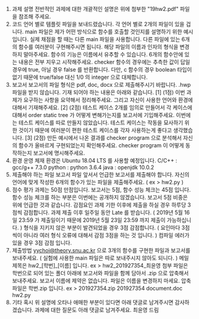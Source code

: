 1. 과제 설명
   전반적인 과제에 대한 개괄적인 설명은 위에 첨부한 "19hw2.pdf" 파일을 참조해 주세요.
2. 코드
   언어 별로 템플릿 파일을 보내드렸습니다. 각 언어 별로 2개의 파일이 있을 겁니다. main 파일은 제가 어떤 방식으로 함수를 호출할 것인지를 설명하기 위한 예시입니다. 실제 채점을 할 때는 다른 main 파일을 사용합니다.
   다른 파일에 있는 6개의 함수를 여러분이 구현해주시면 됩니다. 해당 파일의 이름과 인자의 형식을 변경하지 말아주세요. 함수의 기능은 이름에서 유추할 수 있습니다.
   6개의 함수안에 있는 내용은 전부 지우고 시작해주세요.
   checker 함수의 경우에는 추측한 값이 답일 경우에 true, 아닐 경우 false 를 반환합니다. 다만, c 함수의 경우 boolean 타입이 없기 때문에 true/false 대신 1/0 의 integer 으로 대체합니다.
3. 보고서
보고서의 파일 형식은 pdf, doc, docx 으로 제출해주시기 바랍니다. .hwp 파일을 받지 않습니다.
기재 되어야 하는 내용은 아래와 같습니다.
[1] (1점)
이번 과제가 요구하는 사항을 요약해서 정리해주세요. 그리고 자신이 사용한 언어와 환경에 대해서 기재해주세요.
[2] (2점)
테스트 케이스 2개를 임의로 만들어서 각 케이스에 대해서 order static tree 가 어떻게 변해가는지를 보고서에 기입해주세요.
이번에는 테스트 케이스를 따로 만들지 않았습니다. 테스트 케이스는 작동을 묘사하기 위한 것이기 때문에 여러분이 편한 테스트 케이스를 각자 사용하는게 좋다고 생각했습니다.
[3] (2점)
만든 예시에서 나온 결과를 checker program 으로 분석해서 자신의 함수가 올바르게 구현되었는지 확인해주세요.
checker program 이 어떻게 동작하는지 보고서에 명시해주세요.
4. 환경
운영 체재 환경은 Ubuntu 18.04 LTS 를 사용할 예정입니다.
C/C++ : gcc/g++ 7.3.0
python : python 3.6.4
java : openjdk 10.0.2
5. 제출해야 하는 파일
보고서 파일
앞서서 언급한 보고서를 제출해야 합니다.
자신의 언어에 맞게 작성한 6개의 함수가 있는 파일을 제출해주세요.
( ex > hw2.py )
6. 점수 평가
과제는 50점 만점입니다.
보고서는 5점, 함수 성능 체크는 45점 입니다.
함수 성능 체크를 하는 부분은 이번에는 공개하지 않겠습니다.
보고서 5점 비중은 위에 언급한 것과 같습니다.
감점요인
과제 기한 이후에 제출을 하실 경우 하루당 3점씩 감점합니다. 과제 제출 이후 일주일 동안 Late 를 받습니다. ( 2019년 5월 16일 23:59 가 제출일이기 때문에 2019년 5월 23일 23:59 까지 제출이 가능하십니다. )
형식을 지키지 않은 부분이 발견되었을 경우 3점 감점합니다. ( 요인마다 3점씩이 아니라 여러 형식 오류에 대해서 감점 3점을 하는 것 입니다. )
컴파일 에러가 있을 경우 3점 감점 입니다.
7. 제출방법
yychoi@theory.snu.ac.kr 으로 3개의 함수를 구현한 파일과 보고서를 보내주세요. ( 실험에 사용한 main 파일은 따로 보내주시지 않아도 되니다. )
메일 제목은 hw2_[학번]_[이름] 입니다.
ex > hw2_201927354_최윤영
첨부 파일은 학번으로 되어 있는 폴더 아래에 보고서와 파일을 함께 담아서 .zip 으로 압축해서 보내주세요. 보고서 이름에 제약은 없습니다. 파일은 이름을 변경하지 마세요. 압축 파일은 학번.zip 입니다.
ex >
201927354.zip
201927354
document.doc
hw2.py
9. 기타
혹시 위 설명에 오타나 애매한 부분이 있다면 아래 댓글로 남겨주시면 감사하겠습니다.
과제에 대한 질문도 아래 댓글로 남겨주세요.
최윤영 드림

